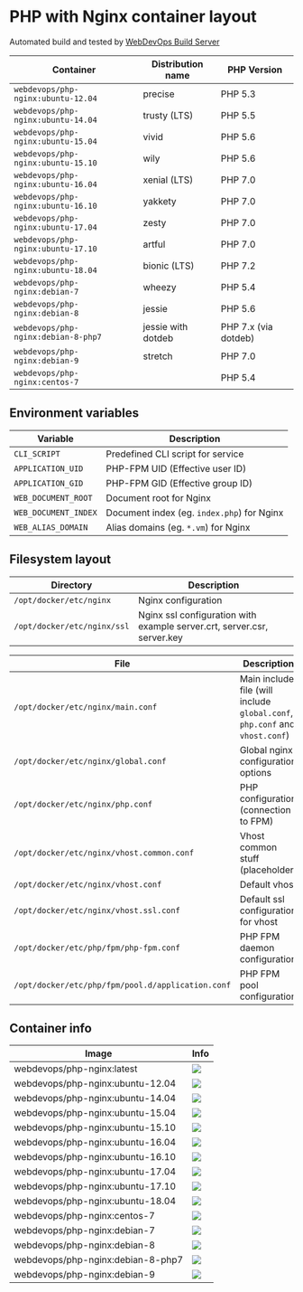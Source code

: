 # PHP with Nginx container layout

Automated build and tested by [WebDevOps Build Server](https://build.webdevops.io/)

Container                               | Distribution name        | PHP Version
--------------------------------------- | ------------------------ | --------------
`webdevops/php-nginx:ubuntu-12.04`      | precise                  | PHP 5.3
`webdevops/php-nginx:ubuntu-14.04`      | trusty (LTS)             | PHP 5.5
`webdevops/php-nginx:ubuntu-15.04`      | vivid                    | PHP 5.6
`webdevops/php-nginx:ubuntu-15.10`      | wily                     | PHP 5.6
`webdevops/php-nginx:ubuntu-16.04`      | xenial (LTS)             | PHP 7.0
`webdevops/php-nginx:ubuntu-16.10`      | yakkety                  | PHP 7.0
`webdevops/php-nginx:ubuntu-17.04`      | zesty                    | PHP 7.0
`webdevops/php-nginx:ubuntu-17.10`      | artful                   | PHP 7.0
`webdevops/php-nginx:ubuntu-18.04`      | bionic (LTS)             | PHP 7.2
`webdevops/php-nginx:debian-7`          | wheezy                   | PHP 5.4
`webdevops/php-nginx:debian-8`          | jessie                   | PHP 5.6
`webdevops/php-nginx:debian-8-php7`     | jessie with dotdeb       | PHP 7.x (via dotdeb)
`webdevops/php-nginx:debian-9`          | stretch                  | PHP 7.0
`webdevops/php-nginx:centos-7`          |                          | PHP 5.4


## Environment variables

Variable              | Description
--------------------- |  ------------------------------------------------------------------------------
`CLI_SCRIPT`          | Predefined CLI script for service
`APPLICATION_UID`     | PHP-FPM UID (Effective user ID)
`APPLICATION_GID`     | PHP-FPM GID (Effective group ID)
`WEB_DOCUMENT_ROOT`   | Document root for Nginx
`WEB_DOCUMENT_INDEX`  | Document index (eg. `index.php`) for Nginx
`WEB_ALIAS_DOMAIN`    | Alias domains (eg. `*.vm`) for Nginx

## Filesystem layout

Directory                       | Description
------------------------------- | ------------------------------------------------------------------------------
`/opt/docker/etc/nginx`         | Nginx configuration
`/opt/docker/etc/nginx/ssl`     | Nginx ssl configuration with example server.crt, server.csr, server.key

File                                                | Description
--------------------------------------------------- | ------------------------------------------------------------------------------
`/opt/docker/etc/nginx/main.conf`                   | Main include file (will include `global.conf`, `php.conf` and `vhost.conf`) 
`/opt/docker/etc/nginx/global.conf`                 | Global nginx configuration options
`/opt/docker/etc/nginx/php.conf`                    | PHP configuration (connection to FPM)
`/opt/docker/etc/nginx/vhost.common.conf`           | Vhost common stuff (placeholder)
`/opt/docker/etc/nginx/vhost.conf`                  | Default vhost
`/opt/docker/etc/nginx/vhost.ssl.conf`              | Default ssl configuration for vhost
`/opt/docker/etc/php/fpm/php-fpm.conf`              | PHP FPM daemon configuration
`/opt/docker/etc/php/fpm/pool.d/application.conf`   | PHP FPM pool configuration

## Container info

Image                               | Info                                                                       
----------------------------------- | ----------------------------------------------------------------------------------
webdevops/php-nginx:latest          | [![](https://badge.imagelayers.io/webdevops/php-nginx:latest.svg)](https://imagelayers.io/?images=webdevops/php-nginx:latest 'Get your own badge on imagelayers.io')
webdevops/php-nginx:ubuntu-12.04    | [![](https://badge.imagelayers.io/webdevops/php-nginx:ubuntu-12.04.svg)](https://imagelayers.io/?images=webdevops/php-nginx:ubuntu-12.04 'Get your own badge on imagelayers.io')
webdevops/php-nginx:ubuntu-14.04    | [![](https://badge.imagelayers.io/webdevops/php-nginx:ubuntu-14.04.svg)](https://imagelayers.io/?images=webdevops/php-nginx:ubuntu-14.04 'Get your own badge on imagelayers.io')
webdevops/php-nginx:ubuntu-15.04    | [![](https://badge.imagelayers.io/webdevops/php-nginx:ubuntu-15.04.svg)](https://imagelayers.io/?images=webdevops/php-nginx:ubuntu-15.04 'Get your own badge on imagelayers.io')
webdevops/php-nginx:ubuntu-15.10    | [![](https://badge.imagelayers.io/webdevops/php-nginx:ubuntu-15.10.svg)](https://imagelayers.io/?images=webdevops/php-nginx:ubuntu-15.14 'Get your own badge on imagelayers.io')
webdevops/php-nginx:ubuntu-16.04    | [![](https://badge.imagelayers.io/webdevops/php-nginx:ubuntu-16.04.svg)](https://imagelayers.io/?images=webdevops/php-nginx:ubuntu-16.04 'Get your own badge on imagelayers.io')
webdevops/php-nginx:ubuntu-16.10    | [![](https://badge.imagelayers.io/webdevops/php-nginx:ubuntu-16.10.svg)](https://imagelayers.io/?images=webdevops/php-nginx:ubuntu-16.14 'Get your own badge on imagelayers.io')
webdevops/php-nginx:ubuntu-17.04    | [![](https://badge.imagelayers.io/webdevops/php-nginx:ubuntu-17.04.svg)](https://imagelayers.io/?images=webdevops/php-nginx:ubuntu-17.04 'Get your own badge on imagelayers.io')
webdevops/php-nginx:ubuntu-17.10    | [![](https://badge.imagelayers.io/webdevops/php-nginx:ubuntu-17.10.svg)](https://imagelayers.io/?images=webdevops/php-nginx:ubuntu-17.14 'Get your own badge on imagelayers.io')
webdevops/php-nginx:ubuntu-18.04    | [![](https://badge.imagelayers.io/webdevops/php-nginx:ubuntu-18.04.svg)](https://imagelayers.io/?images=webdevops/php-nginx:ubuntu-18.04 'Get your own badge on imagelayers.io')
webdevops/php-nginx:centos-7        | [![](https://badge.imagelayers.io/webdevops/php-nginx:centos-7.svg)](https://imagelayers.io/?images=webdevops/php-nginx:centos-7 'Get your own badge on imagelayers.io')
webdevops/php-nginx:debian-7        | [![](https://badge.imagelayers.io/webdevops/php-nginx:debian-7.svg)](https://imagelayers.io/?images=webdevops/php-nginx:debian-7 'Get your own badge on imagelayers.io')
webdevops/php-nginx:debian-8        | [![](https://badge.imagelayers.io/webdevops/php-nginx:debian-8.svg)](https://imagelayers.io/?images=webdevops/php-nginx:debian-8 'Get your own badge on imagelayers.io')
webdevops/php-nginx:debian-8-php7   | [![](https://badge.imagelayers.io/webdevops/php-nginx:debian-8-php-apache7.svg)](https://imagelayers.io/?images=webdevops/php-nginx:debian-8-php-apache7 'Get your own badge on imagelayers.io')
webdevops/php-nginx:debian-9        | [![](https://badge.imagelayers.io/webdevops/php-nginx:debian-9.svg)](https://imagelayers.io/?images=webdevops/php-nginx:debian-9 'Get your own badge on imagelayers.io')
